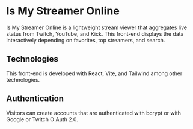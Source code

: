 # Is My Streamer Online

Is My Streamer Online is a lightweight stream viewer that aggregates live status from Twitch, YouTube, and Kick. This front-end displays the data interactively depending on favorites, top streamers, and search.

## Technologies

This front-end is developed with React, Vite, and Tailwind among other technologies.

## Authentication

Visitors can create accounts that are authenticated with bcrypt or with Google or Twitch O Auth 2.0.
